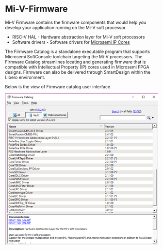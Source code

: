 # Mi-V-Firmware
Mi-V Firmware contains the firmware components that would help you develop your application running on the Mi-V soft processor.
- RISC-V HAL        - Hardware abstraction layer for Mi-V soft processors
- Software drivers - Software drivers for [Microsemi IP Cores](http://soc.microsemi.com/products/ip/search/results.aspx?n=&kw=&pf=491%3bproduct%3aDirectCores&fn=none&pv=none&mk=none&ev=0&rd=0&evt=0)


The Firmware Catalog is a standalone executable program that supports Microsemi SoftConsole toolchain targeting the Mi-V processors. 
The Firmware Catalog streamlines locating and generating firmware that is compatible with Intellectual Property (IP) cores used in Microsemi FPGA designs. Firmware can also be delivered through SmartDesign within the Libero environment.


Below is the view of Firmware catalog user interface.

![catalog](/images/catalog.png)
